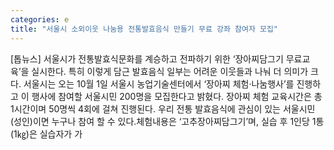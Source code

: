 ```yaml
---
categories: e
title: "서울시 소외이웃 나눔용 전통발효음식 만들기 무료 강좌 참여자 모집"
---
```

[톱뉴스] 서울시가 전통발효식문화를 계승하고 전파하기 위한 ‘장아찌담그기 무료교육’을 실시한다. 특히 이렇게 담근 발효음식 일부는 어려운 이웃들과 나눠 더 의미가 크다. 서울시는 오는 10월 1일 서울시 농업기술센터에서 ‘장아찌 체험‧나눔행사’를 진행하고 이 행사에 참여할 서울시민 200명을 모집한다고 밝혔다. 장아찌 체험 교육시간은 총 1시간이며 50명씩 4회에 걸쳐 진행된다. 우리 전통 발효음식에 관심이 있는 서울시민(성인)이면 누구나 참여 할 수 있다.체험내용은 ‘고추장아찌담그기’며, 실습 후 1인당 1통(1㎏)은 실습자가 가